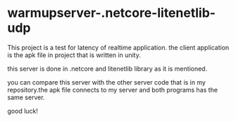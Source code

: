 # warmupserver-.netcore-litenetlib-udp

This project is a test for latency of realtime application. the client application is the apk file in project that is written in unity.

this server is done in .netcore and litenetlib library as it is mentioned.

you can compare this server with the other server code that is in my repository.the apk file connects to my server and both programs has the same server.

good luck!

